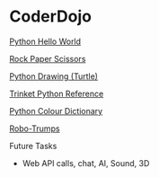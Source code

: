 # CoderDojo

[Python Hello World](https://projects.raspberrypi.org/en/projects/about-me)

[Rock Paper Scissors](https://projects.raspberrypi.org/en/projects/rock-paper-scissors)

[Python Drawing (Turtle)](https://hourofpython.trinket.io/a-visual-introduction-to-python#/welcome/an-hour-of-code)

[Trinket Python Reference](https://trinket.io/docs/python)

[Python Colour Dictionary](https://projects.raspberrypi.org/en/projects/colourful-creations)

[Robo-Trumps](https://projects.raspberrypi.org/en/projects/robo-trumps)



Future Tasks
- Web API calls, chat, AI, Sound, 3D
